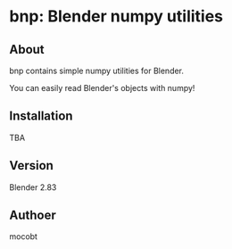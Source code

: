 # bnp: Blender numpy utilities
## About

bnp contains simple numpy utilities for Blender.

You can easily read Blender's objects with numpy!

## Installation

TBA

## Version

Blender 2.83

## Authoer

mocobt
